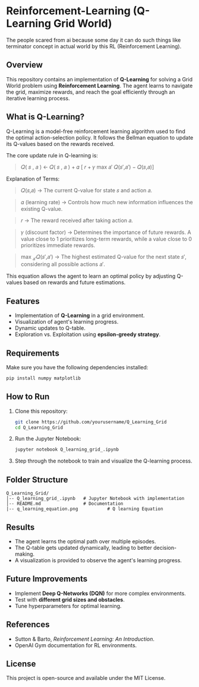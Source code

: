 # Reinforcement-Learning (Q-Learning Grid World)
The people scared from ai because some day it can do such things like terminator concept in actual world by this RL (Reinforcement Learning).

## Overview
This repository contains an implementation of **Q-Learning** for solving a Grid World problem using **Reinforcement Learning**. The agent learns to navigate the grid, maximize rewards, and reach the goal efficiently through an iterative learning process.

## What is Q-Learning?
Q-Learning is a model-free reinforcement learning algorithm used to find the optimal action-selection policy. It follows the Bellman equation to update its Q-values based on the rewards received.

The core update rule in Q-learning is:

>𝑄( 𝑠 , 𝑎 ) ← 𝑄( 𝑠 , 𝑎 ) + 𝛼 [ 𝑟 + 𝛾 max 𝑎′ 𝑄(𝑠′,𝑎′) − 𝑄(𝑠,𝑎)]

 
Explanation of Terms:

>𝑄(𝑠,𝑎) → The current Q-value for state 𝑠 and action 𝑎.

>𝛼 (learning rate) → Controls how much new information influences the existing Q-value.

>𝑟 → The reward received after taking action 𝑎.

>𝛾 (discount factor) → Determines the importance of future rewards. A value close to 1 prioritizes long-term rewards, while a value close to 0 prioritizes immediate rewards.

>max <sub>𝑎′</sub>𝑄(𝑠′,𝑎′) → The highest estimated Q-value for the next state 𝑠′, considering all possible actions 𝑎′.

This equation allows the agent to learn an optimal policy by adjusting Q-values based on rewards and future estimations.




## Features
- Implementation of **Q-Learning** in a grid environment.
- Visualization of agent's learning progress.
- Dynamic updates to Q-table.
- Exploration vs. Exploitation using **epsilon-greedy strategy**.

## Requirements
Make sure you have the following dependencies installed:
```bash
pip install numpy matplotlib
```

## How to Run
1. Clone this repository:
   ```bash
   git clone https://github.com/yourusername/Q_Learning_Grid
   cd Q_Learning_Grid
   ```
2. Run the Jupyter Notebook:
   ```bash
   jupyter notebook Q_learning_grid_.ipynb
   ```
3. Step through the notebook to train and visualize the Q-learning process.

## Folder Structure
```
Q_Learning_Grid/
│-- Q_learning_grid_.ipynb   # Jupyter Notebook with implementation
│-- README.md                # Documentation
|-- q_learning_equation.png           # Q learning Equation
```

## Results
- The agent learns the optimal path over multiple episodes.
- The Q-table gets updated dynamically, leading to better decision-making.
- A visualization is provided to observe the agent's learning progress.

## Future Improvements
- Implement **Deep Q-Networks (DQN)** for more complex environments.
- Test with **different grid sizes and obstacles**.
- Tune hyperparameters for optimal learning.

## References
- Sutton & Barto, *Reinforcement Learning: An Introduction*.
- OpenAI Gym documentation for RL environments.

## License
This project is open-source and available under the MIT License.





